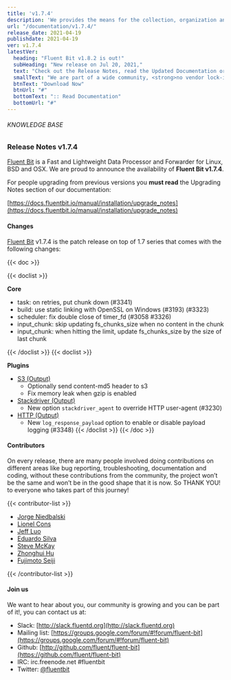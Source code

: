 ```yaml
---
title: 'v1.7.4'
description: 'We provides the means for the collection, organization and computerized retrieval of knowledgeand Lightweight Data Forwarder for Linux, BSD and OSX. We are proud to announce the availability of Fluent Bit v1.7.4.'
url: "/documentation/v1.7.4/"
release_date: 2021-04-19
publishdate: 2021-04-19
ver: v1.7.4
latestVer:
  heading: "Fluent Bit v1.8.2 is out!"
  subHeading: "New release on Jul 20, 2021,"
  text: "Check out the Release Notes, read the Updated Documentation or jump directly to the Downloads Section."
  smallText: "We are part of a wide community, <strong>no vendor lock-in.</strong>"
  btnText: "Download Now"
  btnUrl: "#"
  bottomText: ":: Read Documentation"
  bottomUrl: "#"
---
```


###### KNOWLEDGE BASE

### Release Notes v1.7.4

[Fluent Bit](https://fluentbit.io) is a Fast and Lightweight Data Processor and Forwarder for Linux, BSD and OSX. We are proud to announce the availability of **Fluent Bit v1.7.4**.

For people upgrading from previous versions you **must read** the Upgrading Notes section of our documentation:

[https://docs.fluentbit.io/manual/installation/upgrade_notes](https://docs.fluentbit.io/manual/installation/upgrade_notes)

#### Changes

[Fluent Bit](https://fluentbit.io) v1.7.4 is the patch release on top of 1.7 series that comes with the following changes:

{{< doc >}}

{{< doclist >}}

**Core**

* task: on retries, put chunk down (#3341)
* build: use static linking with OpenSSL on Windows (#3193) (#3323)
* scheduler: fix double close of timer_fd (#3058 #3326)
* input_chunk: skip updating fs_chunks_size when no content in the chunk
* input_chunk: when hitting the limit, update fs_chunks_size by the size of last chunk

{{< /doclist >}}
{{< doclist >}}

**Plugins**

* [S3 (Output)](https://docs.fluentbit.io/manual/pipeline/outputs/s3/)
  * Optionally send content-md5 header to s3
  * Fix memory leak when gzip is enabled
* [Stackdriver (Output)](https://docs.fluentbit.io/manual/pipeline/outputs/stackdriver/)
  * New option `stackdriver_agent` to override HTTP user-agent (#3230)
* [HTTP (Output)](https://docs.fluentbit.io/manual/pipeline/outputs/http/)
  * New `log_response_payload` option to enable or disable payload logging (#3348)
{{< /doclist >}}
{{< /doc >}}

#### Contributors

On every release, there are many people involved doing contributions on different areas like bug reporting, troubleshooting, documentation and coding, without these contributions from the community, the project won’t be the same and won’t be in the good shape that it is now. So THANK YOU! to everyone who takes part of this journey!

{{< contributor-list >}}

* [Jorge Niedbalski](https://github.com/niedbalski)
* [Lionel Cons](https://github.com/LionelCons)
* [Jeff Luo](https://github.com/JeffLuoo)
* [Eduardo Silva](https://github.com/edsiper)
* [Steve McKay](https://github.com/smckay-signifyd)
* [Zhonghui Hu](https://github.com/zhonghui12)
* [Fujimoto Seiji](https://github.com/fujimotos)

{{< /contributor-list >}}

#### Join us

We want to hear about you, our community is growing and you can be part of it!, you can contact us at:

* Slack: [http://slack.fluentd.org](http://slack.fluentd.org)
* Mailing list: [https://groups.google.com/forum/#!forum/fluent-bit](https://groups.google.com/forum/#!forum/fluent-bit)
* Github: [http://github.com/fluent/fluent-bit](https://github.com/fluent/fluent-bit)
* IRC: irc.freenode.net #fluentbit
* Twitter: [@fluentbit](https://twitter.com/fluentbit)
